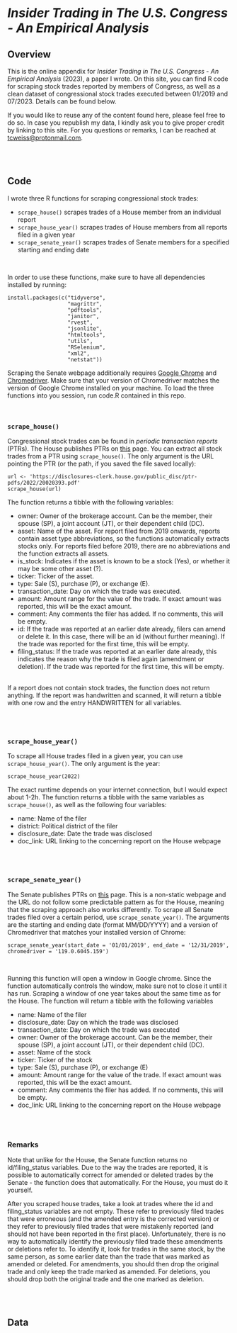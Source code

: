 # *Insider Trading in The U.S. Congress - An Empirical Analysis*


<a name="overview"></a>

## Overview
This is the online appendix for *Insider Trading in The U.S. Congress - An Empirical Analysis* (2023), a paper I wrote. On this site, you can find R code for scraping stock trades reported by members of Congress, as well as a clean dataset of congressional stock trades executed between 01/2019 and 07/2023. Details can be found below.

If you would like to reuse any of the content found here, please feel free to do so. In case you republish my data, I kindly ask you to give proper credit by linking to this site. For you questions or remarks, I can be reached at tcweiss@protonmail.com.



<br><br>

<a name="code"></a>
## Code

I wrote three R functions for scraping congressional stock trades:
- `scrape_house()` scrapes trades of a House member from an individual report
- `scrape_house_year()` scrapes trades of House members from all reports filed in a given year
- `scrape_senate_year()` scrapes trades of Senate members for a specified starting and ending date

<br>

In order to use these functions, make sure to have all dependencies installed by running:

```
install.packages(c("tidyverse",                
                   "magrittr",        
                   "pdftools",          
                   "janitor",                
                   "rvest", 
                   "jsonlite",
                   "htmltools",
                   "utils",
                   "RSelenium",
                   "xml2",
                   "netstat"))
```

Scraping the Senate webpage additionally requires [Google Chrome](https://www.google.com/chrome/) and [Chromedriver](https://chromedriver.chromium.org/home). Make sure that your version of Chromedriver matches the version of Google Chrome installed on your machine. To load the three functions into you session, run code.R contained in this repo.



<br>

### `scrape_house()`

Congressional stock trades can be found in *periodic transaction reports* (PTRs). The House publishes PTRs on [this](https://disclosures-clerk.house.gov/FinancialDisclosure) page. You can extract all stock trades from a PTR using `scrape_house()`. The only argument is the URL pointing the PTR (or the path, if you saved the file saved locally):

```
url <- 'https://disclosures-clerk.house.gov/public_disc/ptr-pdfs/2022/20020393.pdf'
scrape_house(url)

```

The function returns a tibble with the following variables:
- owner: Owner of the brokerage account. Can be the member, their spouse (SP), a joint account (JT), or their dependent child (DC).
- asset: Name of the asset. For report filed from 2019 onwards, reports contain asset type abbreviations, so the functions automatically extracts stocks only. For reports filed before 2019, there are no abbreviations and the function extracts all assets.
- is_stock: Indicates if the asset is known to be a stock (Yes), or whether it may be some other asset (?).
- ticker: Ticker of the asset.
- type: Sale (S), purchase (P), or exchange (E).
- transaction_date: Day on which the trade was executed.
- amount: Amount range for the value of the trade. If exact amount was reported, this will be the exact amount.
- comment: Any comments the filer has added. If no comments, this will be empty.
- id: If the trade was reported at an earlier date already, filers can amend or delete it. In this case, there will be an id (without further meaning). If the trade was reported for the first time, this will be empty.
- filing_status: If the trade was reported at an earlier date already, this indicates the reason why the trade is filed again (amendment or deletion). If the trade was reported for the first time, this will be empty.

<br>
If a report does not contain stock trades, the function does not return anything. If the report was handwritten and scanned, it will return a tibble with one row and the entry HANDWRITTEN for all variables.

<br><br>

### `scrape_house_year()`

To scrape all House trades filed in a given year, you can use `scrape_house_year()`. The only argument is the year:

```
scrape_house_year(2022)

```

The exact runtime depends on your internet connection, but I would expect about 1-2h. The function returns a tibble with the same variables as `scrape_house()`, as well as the following four variables:
- name: Name of the filer
- district: Political district of the filer
- disclosure_date: Date the trade was disclosed
- doc_link: URL linking to the concerning report on the House webpage

<br><br>

### `scrape_senate_year()`

The Senate publishes PTRs on [this](https://efdsearch.senate.gov/search/) page. This is a non-static webpage and the URL do not follow some predictable pattern as for the House, meaning that the scraping approach also works differently. To scrape all Senate trades filed over a certain period, use `scrape_senate_year()`. The arguments are the starting and ending date (format MM/DD/YYYY) and a version of Chromedriver that matches your installed version of Chrome:

```
scrape_senate_year(start_date = '01/01/2019', end_date = '12/31/2019', chromedriver = '119.0.6045.159')

```

<br>

Running this function will open a window in Google chrome. Since the function automatically controls the window, make sure not to close it until it has run. Scraping a window of one year takes about the same time as for the House. The function will return a tibble with the following variables

- name: Name of the filer
- disclosure_date: Day on which the trade was disclosed
- transaction_date: Day on which the trade was executed
- owner: Owner of the brokerage account. Can be the member, their spouse (SP), a joint account (JT), or their dependent child (DC).
- asset: Name of the stock
- ticker: Ticker of the stock
- type: Sale (S), purchase (P), or exchange (E)
- amount: Amount range for the value of the trade. If exact amount was reported, this will be the exact amount.
- comment: Any comments the filer has added. If no comments, this will be empty.
- doc_link: URL linking to the concerning report on the House webpage

<br><br>

### Remarks

Note that unlike for the House, the Senate function returns no id/filing_status variables. Due to the way the trades are reported, it is possible to automatically correct for amended or deleted trades by the Senate - the function does that automatically. For the House, you must do it yourself. 

After you scraped house trades, take a look at trades where the id and filing_status variables are not empty. These refer to previously filed trades that were erroneous (and the amended entry is the corrected version) or they refer to previously filed trades that were mistakenly reported (and should not have been reported in the first place). Unfortunately, there is no way to automatically identify the previously filed trade these amendments or deletions refer to. To identify it, look for trades in the same stock, by the same person, as some earlier date than the trade that was marked as amended or deleted. For amendments, you should then drop the original trade and only keep the trade marked as amended. For deletions, you should drop both the original trade and the one marked as deletion.

<br><br>

<a name="data"></a>
## Data
